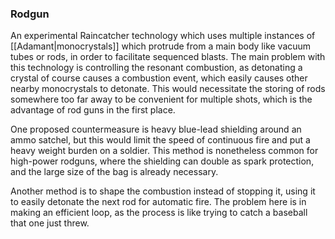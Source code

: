### Rodgun

An experimental Raincatcher technology which uses multiple instances of [[Adamant|monocrystals]] which protrude from a main body like vacuum tubes or rods, in order to facilitate sequenced blasts. The main problem with this technology is controlling the resonant combustion, as detonating a crystal of course causes a combustion event, which easily causes other nearby monocrystals to detonate. This would necessitate the storing of rods somewhere too far away to be convenient for multiple shots, which is the advantage of rod guns in the first place.  

One proposed countermeasure is heavy blue-lead shielding around an ammo satchel, but this would limit the speed of continuous fire and put a heavy weight burden on a soldier. This method is nonetheless common for high-power rodguns, where the shielding can double as spark protection, and the large size of the bag is already necessary.  

Another method is to shape the combustion instead of stopping it, using it to easily detonate the next rod for automatic fire. The problem here is in making an efficient loop, as the process is like trying to catch a baseball that one just threw.